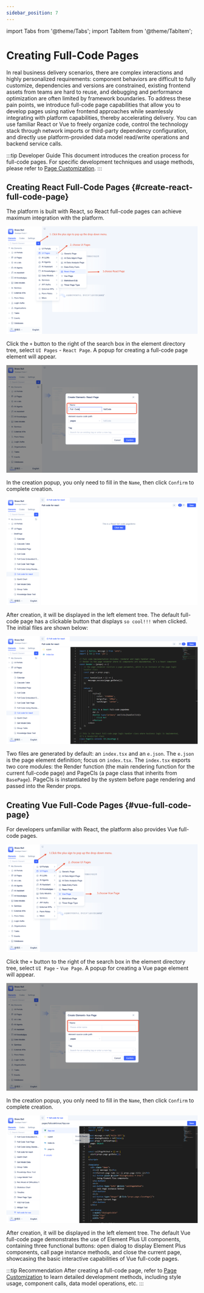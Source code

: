 ```yaml
---
sidebar_position: 7
---
```


import Tabs from '@theme/Tabs';
import TabItem from '@theme/TabItem';

# Creating Full-Code Pages
In real business delivery scenarios, there are complex interactions and highly personalized requirements: component behaviors are difficult to fully customize, dependencies and versions are constrained, existing frontend assets from teams are hard to reuse, and debugging and performance optimization are often limited by framework boundaries. To address these pain points, we introduce full-code page capabilities that allow you to develop pages using native frontend approaches while seamlessly integrating with platform capabilities, thereby accelerating delivery. You can use familiar React or Vue to freely organize code, control the technology stack through network imports or third-party dependency configuration, and directly use platform-provided data model read/write operations and backend service calls.

:::tip Developer Guide
This document introduces the creation process for full-code pages. For specific development techniques and usage methods, please refer to [Page Customization](../../frontend-ui-customization/page-customization.md).
:::

## Creating React Full-Code Pages {#create-react-full-code-page}
The platform is built with React, so React full-code pages can achieve maximum integration with the platform.

![React Full-Code Page Creation](./imgs/create.png)

Click the `+` button to the right of the search box in the element directory tree, select `UI Pages` - `React Page`. A popup for creating a full-code page element will appear.

![React Full-Code Page Creation Popup](./imgs/create-popup.png)

In the creation popup, you only need to fill in the `Name`, then click `Confirm` to complete creation.

![Default Full-Code Page](./imgs/default-full-code-page.png)

After creation, it will be displayed in the left element tree. The default full-code page has a clickable button that displays `so cool!!!` when clicked. The initial files are shown below:

![Full-Code Code](./imgs/full-code-code.png)

Two files are generated by default: an `index.tsx` and an `e.json`. The `e.json` is the page element definition; focus on `index.tsx`. The `index.tsx` exports two core modules: the Render function (the main rendering function for the current full-code page) and PageCls (a page class that inherits from `BasePage`). PageCls is instantiated by the system before page rendering and passed into the Render props.

## Creating Vue Full-Code Pages {#vue-full-code-page}
For developers unfamiliar with React, the platform also provides Vue full-code pages.

![Vue Full-Code Page Creation](./imgs/vue-create.png)

Click the `+` button to the right of the search box in the element directory tree, select `UI Page` - `Vue Page`. A popup for creating a Vue page element will appear.

![Vue Creation Popup](./imgs/vue-create-popup.png)

In the creation popup, you only need to fill in the `Name`, then click `Confirm` to complete creation.

![Vue Default Page](./imgs/vue-default-page.png)

After creation, it will be displayed in the left element tree. The default Vue full-code page demonstrates the use of Element Plus UI components, containing three functional buttons: open dialog to display Element Plus components, call page instance methods, and close the current page, showcasing the basic interactive capabilities of Vue full-code pages.

:::tip Recommendation
After creating a full-code page, refer to [Page Customization](../../frontend-ui-customization/page-customization.md) to learn detailed development methods, including style usage, component calls, data model operations, etc.
:::
